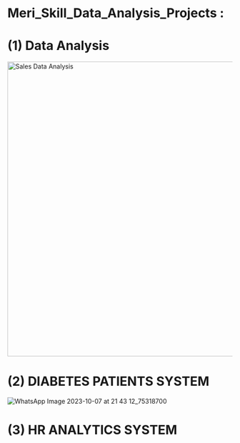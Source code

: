# Meri_Skill_Data_Analysis_Projects :
# (1) Data Analysis
<img width="661" alt="Sales Data Analysis" src="https://github.com/programmarself/Meri-Skill-Data-Analysis-/assets/134633289/e81e8d55-b730-4e5c-9c7a-cd65681ced39">

# (2) DIABETES PATIENTS SYSTEM


![WhatsApp Image 2023-10-07 at 21 43 12_75318700](https://github.com/programmarself/Meri-Skill-Data-Analysis-/assets/134633289/1e1c4c83-e5db-4526-8d10-f9d1027942b9)

# (3) HR ANALYTICS SYSTEM
